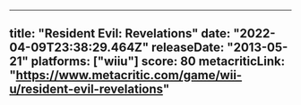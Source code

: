 
---
title: "Resident Evil: Revelations"
date: "2022-04-09T23:38:29.464Z"
releaseDate: "2013-05-21"
platforms: ["wiiu"]
score: 80
metacriticLink: "https://www.metacritic.com/game/wii-u/resident-evil-revelations"
---

